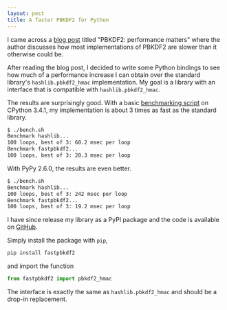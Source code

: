 ```yaml
---
layout: post
title: A faster PBKDF2 for Python
---
```

I came across a [blog post][blog-post] titled "PBKDF2: performance matters"
where the author discusses how most implementations of PBKDF2 are slower than
it otherwise could be.

After reading the blog post, I decided to write some Python bindings to
see how much of a performance increase I can obtain over the standard library's
`hashlib.pbkdf2_hmac` implementation. My goal is a library with an interface
that is compatible with `hashlib.pbkdf2_hmac`.

The results are surprisingly good. With a basic [benchmarking script][benchmark]
on CPython 3.4.1, my implementation is about 3 times as fast as the standard
library.

```bash
$ ./bench.sh
Benchmark hashlib...
100 loops, best of 3: 60.2 msec per loop
Benchmark fastpbkdf2...
100 loops, best of 3: 20.3 msec per loop
```

With PyPy 2.6.0, the results are even better.

```bash
$ ./bench.sh
Benchmark hashlib...
100 loops, best of 3: 242 msec per loop
Benchmark fastpbkdf2...
100 loops, best of 3: 19.2 msec per loop
```

I have since release my library as a PyPI package and the code is available on
[GitHub][python-fastpbkdf2].

Simply install the package with `pip`,

```bash
pip install fastpbkdf2
```

and import the function

```python
from fastpbkdf2 import pbkdf2_hmac
```

The interface is exactly the same as `hashlib.pbkdf2_hmac` and should be a
drop-in replacement.

[blog-post]: https://jbp.io/2015/08/11/pbkdf2-performance-matters/
[benchmark]: https://github.com/Ayrx/python-fastpbkdf2/blob/master/bench.sh
[python-fastpbkdf2]: https://github.com/Ayrx/python-fastpbkdf2
